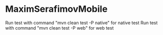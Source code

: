 # MaximSerafimovMobile

Run test with command "mvn clean test -P native" for native test
Run test with command "mvn clean test -P web" for web test
